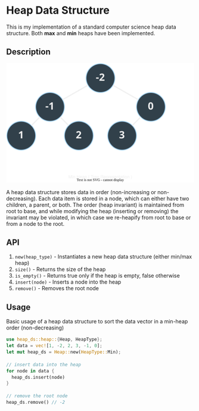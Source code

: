 # Heap Data Structure
This is my implementation of a standard computer science heap data structure. Both **max** and **min** heaps have been implemented.

## Description
<p align="center">
  <img src="diagrams/mh-tree.svg" />
</p>

A heap data structure stores data in order (non-increasing or non-decreasing). Each data item is stored in a node, which can either have two children, a parent, or both. The order (heap invariant) is maintained from root to base, and while modifying the heap (inserting or removing) the invariant may be violated, in which case we re-heapify from root to base or from a node to the root.

## API
1. `new(heap_type)` - Instantiates a new heap data structure (either min/max heap)
2. `size()` - Returns the size of the heap
3. `is_empty()` - Returns true only if the heap is empty, false otherwise
4. `insert(node)` - Inserts a node into the heap
5. `remove()` - Removes the root node

## Usage
Basic usage of a heap data structure to sort the data vector in a min-heap order (non-decreasing)
```rust
use heap_ds::heap::{Heap, HeapType};
let data = vec![1, -2, 2, 3, -1, 0];
let mut heap_ds = Heap::new(HeapType::Min);

// insert data into the heap
for node in data {
  heap_ds.insert(node)
}

// remove the root node
heap_ds.remove() // -2
```
